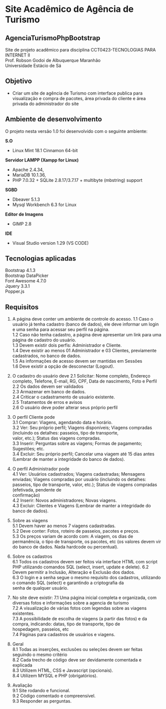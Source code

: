 # Site Acadêmico de Agência de Turismo

## AgenciaTurismoPhpBootstrap
Site de projeto acadêmico para disciplina CCT0423-TECNOLOGIAS PARA INTERNET II  
Prof. Robson Godoi de Albuquerque Maranhão  
Universidade Estácio de Sá  

## Objetivo

* Criar um site de agência de Turismo com interface publica para visualização e compra de pacotes,
área privada do cliente e área privada do administrador do site

## Ambiente de desenvolvimento
O projeto nesta versão 1.0 foi desenvolvido com o seguinte ambiente:

**S.O**    
* Linux Mint 18.1 Cinnamon 64-bit  

**Servidor LAMPP (Xampp for Linux)**    
* Apache 2.4.34,  
* MariaDB 10.1.36,   
* PHP 7.0.32 + SQLite 2.8.17/3.7.17 + multibyte (mbstring) support  
    
**SGBD**    
* Dbeaver 5.1.3  
* Mysql Workbench 6.3 for Linux  
    
**Editor de Imagens**  
* GIMP 2.8  

**IDE**  
* Visual Studio version 1.29 (VS CODE)  
    
## Tecnologias aplicadas
    
Bootstrap 4.1.3  
Bootstrap DataPicker   
Font Awesome 4.7.0  
Jquery 3.3.1  
Popper.js  
   
## Requisitos

1. A página deve conter um ambiente de controle do acesso.
    1.1 Caso o usuário já tenha cadastro (banco de dados), ele deve informar um login e uma senha para acessar seu perfil na página.   
    1.2 Caso não tenha cadastro, a página deve apresentar um link para uma página de cadastro do usuário.  
    1.3 Devem existir dois perfis: Administrador e Cliente.  
    1.4 Deve existir ao menos 01 Administrador e 03 Clientes, previamente cadastrados, no banco de dados.  
    1.5 As informações de acesso devem ser mantidas em Sessões  
    1.6 Deve existir a opção de desconectar (Logout).  
    
2. O cadastro do usuário deve
    2.1 Solicitar: Nome completo, Endereço completo, Telefone, E-mail, RG, CPF, Data de nascimento, Foto e Perfil  
    2.2 Os dados devem ser validados  
    2.3 Armazenar em banco de dados.  
    2.4 Criticar o cadastramento de usuário existente.  
    2.5 Tratamentos de erros e avisos  
    2.6 O usuário deve poder alterar seus próprio perfil  

3. O perfil Cliente pode  
    3.1 Comprar: Viagens, agendando data e horário.  
    3.2 Ver: Seu próprio perfil; Viagens disponíveis; Viagens compradas (incluindo os detalhes: passeios, tipo de transporte,   
        valor, etc.); Status das viagens compradas.  
    3.3 Inserir: Perguntas sobre as viagens; Formas de pagamento; Sugestões; etc.    
    3.4 Excluir: Seu próprio perfil; Cancelar uma viagem até 15 dias antes (Lembrar de manter a integridade do banco de dados).  
 
4. O perfil Administrador pode    
    4.1 Ver: Usuários cadastrados; Viagens cadastradas; Mensagens enviadas; Viagens compradas por usuário 
             (incluindo os detalhes: passeios, tipo de transporte, valor, etc.); Status de viagens compradas (efetivada, pendente de   
             confirmação)  
    4.2 Inserir: Novos administradores; Novas viagens.  
    4.3 Excluir: Clientes e Viagens (Lembrar de manter a integridade do banco de dados).  
 
5. Sobre as viagens   
    5.1 Devem haver ao menos 7 viagens cadastradas.  
    5.2 Deve conter: Fotos, roteiro de passeios, pacotes e preços.  
    5.3 Os preços variam de acordo com: A viagem, os dias de permanência, o tipo de transporte, os pacotes, etc (os valores devem vir  
        do banco de dados. Nada hardcode ou percentual).  

6. Sobre os cadastros  
    6.1 Todos os cadastros devem ser feitos via interface HTML com script PHP utilizando comandos SQL (select, insert, update e delete). 
    6.2 Devem permitir a Inclusão, Alteração e Exclusão dos dados.  
    6.3 O login e a senha segue o mesmo requisito dos cadastros, utilizando o comando SQL (select) e garantindo a criptografia da   
        senha de qualquer usuário.
 
7. No site deve existir: 
    7.1 Uma página inicial completa e organizada, com diversas fotos e informações sobre a agencia de turismo  
    7.2 A visualização de várias fotos com legendas sobre as viagens existentes.  
    7.3 A possibilidade de escolha de viagens (a partir das fotos) e da compra, indicando: datas, tipo de transporte, tipo de   
        hospedagem, passeios, etc  
    7.4 Páginas para cadastros de usuários e viagens.  

8. Geral  
    8.1 Todas as inserções, exclusões ou seleções devem ser feitas seguindo o mesmo critério  
    8.2 Cada trecho de código deve ser devidamente comentada e explicada  
    8.3 Utilizem HTML, CSS e Javascript (opcionais).   
    8.4 Utilizem MYSQL e PHP (obrigatórios).   
    
9. Avaliação  
    9.1 Site rodando e funcional.  
    9.2 Código comentado e compreensível.  
    9.3 Responder as perguntas.  

